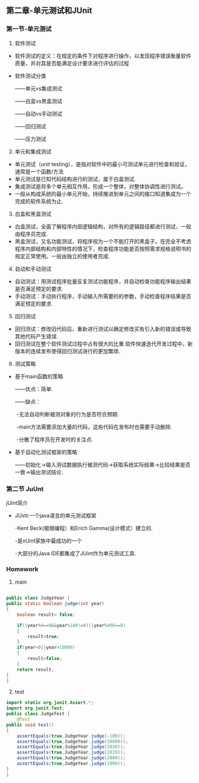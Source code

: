 ## 											第二章-单元测试和JUnit

### 第一节-单元测试

1. 软件测试

- 软件测试的定义：在规定的条件下对程序进行操作，以发现程序错误衡量软件质量，并对其是否能满足设计要求进行评估的过程

- 软件测试分类

  ——单元vs集成测试

  ——白盒vs黑盒测试

  ——自动vs手动测试

  ——回归测试

  ——压力测试

2. 单元和集成测试

- 单元测试（unit testing），是指对软件中的最小可测试单元进行检查和验证，通常是一个函数/方法
- 单元测试是已知代码结构进行的测试，属于白盒测试.
- 集成测试是将多个单元相互作用，形成一个整体，对整体协调性进行测试。
- 一般从构成系统的最小单元开始，持续推进到单元之间的接口知道集成为一个完成的软件系统为止.

3. 白盒和黑盒测试

- 白盒测试，全面了解程序内部逻辑结构，对所有的逻辑路径都进行测试，一般由程序员完成.
- 黑盒测试，又名功能测试，将程序视为一个不能打开的黑盒子。在完全不考虑程序内部结构和内部特性的情况下，检查程序功能是否按照需求规格说明书的规定正常使用。一般由独立的使用者完成.

4. 自动和手动测试

- 自动测试：用测试程序批量反复测试功能程序，并自动检查功能程序输出结果是否满足预定的要求.
- 手动测试：手动执行程序，手动输入所需要的的参数，手动检查程序结果是否满足预定的要求.

5. 回归测试

- 回归测试：修改旧代码后，重新进行测试以确定修改买有引入新的错误或导致其他代码产生错误.
- 回归测试在整个软件测试过程中占有很大的比重.软件快速迭代开发过程中，新版本的连续发布使得回归测试进行的更加繁琐.

6. 测试策略

- 基于main函数的策略

  ——优点：简单.

  ——缺点：

  ​				-无法自动判断被测对象的行为是否符合预期.

  ​				-main方法需要添加大量的代码，这些代码在发布时也需要手动删除.

  ​				-分散了程序员在开发时的关注点.

- 基于自动化测试框架的策略

  ——初始化->输入测试数据执行被测代码->获取系统实际结果->比较结果是否一致->输出测试结论.

### 第二节 JuUnt

jUint简介

- JUint:一个java语言的单元测试框架

  -Kent Beck(极限编程）和Erich Gamma(设计模式）建立的.

  -是xUint家族中最成功的一个

  -大部分的Java IDE都集成了JUint作为单元测试工具.


### Homework

1. main

```java

public class JudgeYear {
public static boolean judge(int year)
{
	boolean result= false;

	if((year%4==0&&year%100!=0)||year%400==0) 
	{
		result=true;
	}
	if(year<0||year>10000)
	{
		result=false;
	}
	return result;
}
}

```



2. test

```java
import static org.junit.Assert.*;
import org.junit.Test;
public class JudgeTest {
	@Test
public void test()
{
	assertEquals(true,JudgeYear.judge(-100));
	assertEquals(true,JudgeYear.judge(20000));
	assertEquals(true,JudgeYear.judge(2020));
	assertEquals(true,JudgeYear.judge(2019));
	assertEquals(true,JudgeYear.judge(2000));
	assertEquals(true,JudgeYear.judge(1900));
}
}

```

